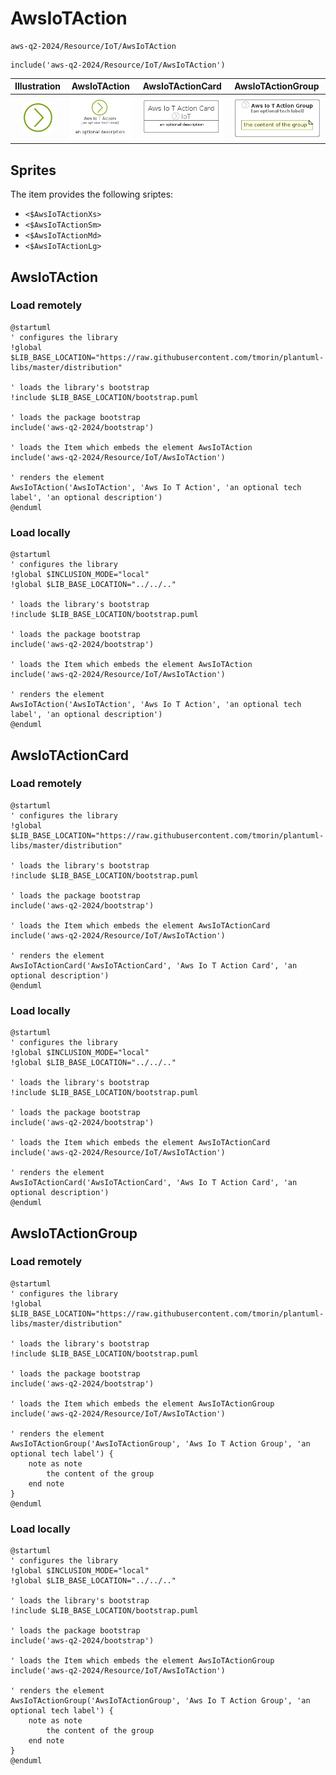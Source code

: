 # AwsIoTAction


```text
aws-q2-2024/Resource/IoT/AwsIoTAction
```

```text
include('aws-q2-2024/Resource/IoT/AwsIoTAction')
```



| Illustration | AwsIoTAction | AwsIoTActionCard | AwsIoTActionGroup |
| :---: | :---: | :---: | :---: |
| ![illustration for Illustration](../../../aws-q2-2024/Resource/IoT/AwsIoTAction.png) | ![illustration for AwsIoTAction](../../../aws-q2-2024/Resource/IoT/AwsIoTAction.Local.png) | ![illustration for AwsIoTActionCard](../../../aws-q2-2024/Resource/IoT/AwsIoTActionCard.Local.png) | ![illustration for AwsIoTActionGroup](../../../aws-q2-2024/Resource/IoT/AwsIoTActionGroup.Local.png) |



## Sprites
The item provides the following sriptes:

- `<$AwsIoTActionXs>`
- `<$AwsIoTActionSm>`
- `<$AwsIoTActionMd>`
- `<$AwsIoTActionLg>`





## AwsIoTAction

### Load remotely
```plantuml
@startuml
' configures the library
!global $LIB_BASE_LOCATION="https://raw.githubusercontent.com/tmorin/plantuml-libs/master/distribution"

' loads the library's bootstrap
!include $LIB_BASE_LOCATION/bootstrap.puml

' loads the package bootstrap
include('aws-q2-2024/bootstrap')

' loads the Item which embeds the element AwsIoTAction
include('aws-q2-2024/Resource/IoT/AwsIoTAction')

' renders the element
AwsIoTAction('AwsIoTAction', 'Aws Io T Action', 'an optional tech label', 'an optional description')
@enduml
```

### Load locally
```plantuml
@startuml
' configures the library
!global $INCLUSION_MODE="local"
!global $LIB_BASE_LOCATION="../../.."

' loads the library's bootstrap
!include $LIB_BASE_LOCATION/bootstrap.puml

' loads the package bootstrap
include('aws-q2-2024/bootstrap')

' loads the Item which embeds the element AwsIoTAction
include('aws-q2-2024/Resource/IoT/AwsIoTAction')

' renders the element
AwsIoTAction('AwsIoTAction', 'Aws Io T Action', 'an optional tech label', 'an optional description')
@enduml
```

## AwsIoTActionCard

### Load remotely
```plantuml
@startuml
' configures the library
!global $LIB_BASE_LOCATION="https://raw.githubusercontent.com/tmorin/plantuml-libs/master/distribution"

' loads the library's bootstrap
!include $LIB_BASE_LOCATION/bootstrap.puml

' loads the package bootstrap
include('aws-q2-2024/bootstrap')

' loads the Item which embeds the element AwsIoTActionCard
include('aws-q2-2024/Resource/IoT/AwsIoTAction')

' renders the element
AwsIoTActionCard('AwsIoTActionCard', 'Aws Io T Action Card', 'an optional description')
@enduml
```

### Load locally
```plantuml
@startuml
' configures the library
!global $INCLUSION_MODE="local"
!global $LIB_BASE_LOCATION="../../.."

' loads the library's bootstrap
!include $LIB_BASE_LOCATION/bootstrap.puml

' loads the package bootstrap
include('aws-q2-2024/bootstrap')

' loads the Item which embeds the element AwsIoTActionCard
include('aws-q2-2024/Resource/IoT/AwsIoTAction')

' renders the element
AwsIoTActionCard('AwsIoTActionCard', 'Aws Io T Action Card', 'an optional description')
@enduml
```

## AwsIoTActionGroup

### Load remotely
```plantuml
@startuml
' configures the library
!global $LIB_BASE_LOCATION="https://raw.githubusercontent.com/tmorin/plantuml-libs/master/distribution"

' loads the library's bootstrap
!include $LIB_BASE_LOCATION/bootstrap.puml

' loads the package bootstrap
include('aws-q2-2024/bootstrap')

' loads the Item which embeds the element AwsIoTActionGroup
include('aws-q2-2024/Resource/IoT/AwsIoTAction')

' renders the element
AwsIoTActionGroup('AwsIoTActionGroup', 'Aws Io T Action Group', 'an optional tech label') {
    note as note
        the content of the group
    end note
}
@enduml
```

### Load locally
```plantuml
@startuml
' configures the library
!global $INCLUSION_MODE="local"
!global $LIB_BASE_LOCATION="../../.."

' loads the library's bootstrap
!include $LIB_BASE_LOCATION/bootstrap.puml

' loads the package bootstrap
include('aws-q2-2024/bootstrap')

' loads the Item which embeds the element AwsIoTActionGroup
include('aws-q2-2024/Resource/IoT/AwsIoTAction')

' renders the element
AwsIoTActionGroup('AwsIoTActionGroup', 'Aws Io T Action Group', 'an optional tech label') {
    note as note
        the content of the group
    end note
}
@enduml
```

